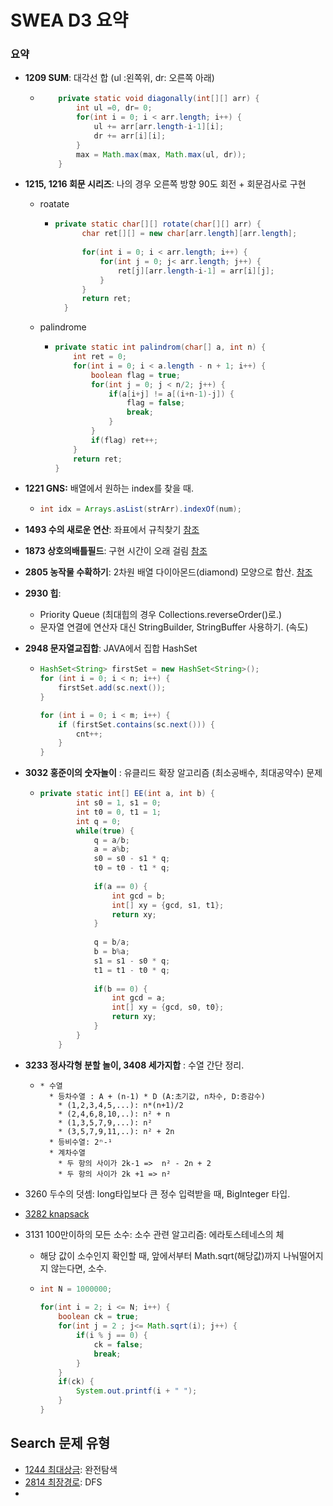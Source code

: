 # SWEA D3 요약

### 요약

* **1209 SUM**:  대각선 합 (ul :왼쪽위, dr: 오른쪽 아래)

  * ```java
    	private static void diagonally(int[][] arr) {
    		int ul =0, dr= 0;
    		for(int i = 0; i < arr.length; i++) {
    			ul += arr[arr.length-i-1][i];
    			dr += arr[i][i];
    		}
    		max = Math.max(max, Math.max(ul, dr));
    	}
    ```





* **1215, 1216 회문 시리즈**: 나의 경우 오른쪽 방향 90도 회전 + 회문검사로 구현

  * roatate

    * ```java
      private static char[][] rotate(char[][] arr) {
      		char ret[][] = new char[arr.length][arr.length];
      		
      		for(int i = 0; i < arr.length; i++) {
      			for(int j = 0; j< arr.length; j++) {
      				ret[j][arr.length-i-1] = arr[i][j];
      			}
      		}
      		return ret;
      	}
      ```

  * palindrome

    * ```java
      private static int palindrom(char[] a, int n) {
          int ret = 0;
          for(int i = 0; i < a.length - n + 1; i++) {
              boolean flag = true;
              for(int j = 0; j < n/2; j++) {
                  if(a[i+j] != a[(i+n-1)-j]) {
                      flag = false;
                      break;
                  }
              }
              if(flag) ret++;
          }
          return ret;
      }
      ```





* **1221 GNS:** 배열에서 원하는 index를 찾을 때.

  * ```java
    int idx = Arrays.asList(strArr).indexOf(num);
    ```

* **1493 수의 새로운 연산**: 좌표에서 규칙찾기 [참조](https://zzang9ha.tistory.com/262)
* **1873 상호의배틀필드**: 구현 시간이 오래 걸림 [참조](https://github.com/minhee0327/Algorithm/blob/master/JAVA/SWEA/level3/Main1873_%EC%83%81%ED%98%B8%EC%9D%98%EB%B0%B0%ED%8B%80%ED%95%84%EB%93%9C.java)

* **2805 농작물 수확하기**: 2차원 배열 다이아몬드(diamond) 모양으로 합산.  [참조](https://github.com/minhee0327/Algorithm/blob/master/JAVA/SWEA/level3/Main2805_%EB%86%8D%EC%9E%91%EB%AC%BC%EC%88%98%ED%99%95%ED%95%98%EA%B8%B0.java)

* **2930 힙**: 

  * Priority Queue (최대힙의 경우 Collections.reverseOrder()로.)
  * 문자열 연결에 연산자 대신 StringBuilder, StringBuffer 사용하기. (속도)

* **2948 문자열교집합**: JAVA에서 집합 HashSet

  * ```java
    HashSet<String> firstSet = new HashSet<String>();
    for (int i = 0; i < n; i++) {
        firstSet.add(sc.next());
    }
    
    for (int i = 0; i < m; i++) {
        if (firstSet.contains(sc.next())) {
            cnt++;
        }
    }
    ```

* **3032 홍준이의 숫자놀이** : 유클리드 확장 알고리즘 (최소공배수, 최대공약수) 문제

  * ```java
    private static int[] EE(int a, int b) {
    		int s0 = 1, s1 = 0;
    		int t0 = 0, t1 = 1;
    		int q = 0;
    		while(true) {
    			q = a/b;
    			a = a%b;
    			s0 = s0 - s1 * q;
    			t0 = t0 - t1 * q;
    			
    			if(a == 0) {
    				int gcd = b;
    				int[] xy = {gcd, s1, t1};
    				return xy;
    			}
    			
    			q = b/a;
    			b = b%a;
    			s1 = s1 - s0 * q;
    			t1 = t1 - t0 * q;
    			
    			if(b == 0) {
    				int gcd = a;
    				int[] xy = {gcd, s0, t0};
    				return xy;
    			}
    		}
    	}
    ```





* **3233 정사각형 분할 놀이, 3408 세가지합** : 수열 간단 정리.

  * ```
    * 수열
      * 등차수열 : A + (n-1) * D (A:초기값, n차수, D:증감수)
      	* (1,2,3,4,5,...): n*(n+1)/2
      	* (2,4,6,8,10,..): n² + n
      	* (1,3,5,7,9,...): n²
      	* (3,5,7,9,11,..): n² + 2n
      * 등비수열: 2ⁿ-¹
      * 계차수열
        * 두 항의 사이가 2k-1 =>  n² - 2n + 2
        * 두 항의 사이가 2k +1 => n²
    ```



* 3260 두수의 덧셈: long타입보다 큰 정수 입력받을 때, BigInteger 타입.
* [3282 knapsack]()

* 3131 100만이하의 모든 소수: 소수 관련 알고리즘: 에라토스테네스의 체

  * 해당 값이 소수인지 확인할 때, 앞에서부터 Math.sqrt(해당값)까지 나눠떨어지지 않는다면, 소수.

  * ```java
    int N = 1000000;
    		
    for(int i = 2; i <= N; i++) {
        boolean ck = true;
        for(int j = 2 ; j<= Math.sqrt(i); j++) {
            if(i % j == 0) {
                ck = false;
                break;
            }
        }
        if(ck) {
            System.out.printf(i + " ");
        }
    }
    ```









## Search 문제 유형

- [1244 최대상금](https://github.com/minhee0327/Algorithm/blob/master/JAVA/SWEA/level3/Main1244_%EC%B5%9C%EB%8C%80%EC%83%81%EA%B8%88.java): 완전탐색
- [2814 최장경로](https://github.com/minhee0327/Algorithm/blob/master/JAVA/SWEA/level3/Main2814_%EC%B5%9C%EC%9E%A5%EA%B2%BD%EB%A1%9C.java): DFS 
- 









